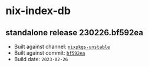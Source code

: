 # nix-index-db
## standalone release 230226.bf592ea
- Built against channel: [`nixpkgs-unstable`](https://github.com/nixos/nixpkgs/tree/nixpkgs-unstable)
- Built against commit: [`bf592ea`](https://github.com/NixOS/nixpkgs/commit/bf592ea571b11dfee17a74d022f0b481ca5f1319)
- Build date: `2023-02-26`

